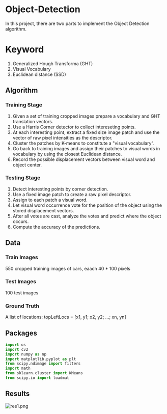 # Object-Detection
In this project, there are two parts to implement the Object Detection algorithm. 

# Keyword
1.  Generalized Hough Transforma (GHT)
2.  Visual Vocabulary
3.  Euclidean distance (SSD)

## Algorithm
### Training Stage
1. Given a set of training cropped images prepare a vocabulary and GHT translation vectors.
2. Use a Harris Corner detector to collect intereseting points.
3. At each interesting point, extract a fixed size image patch and use the vector of raw pixel intensities as the descriptor.
4.  Cluster the patches by K-means to constitute a "visual vocabulary".
5.  Go back to training images and assign their patches to visual words in vocabulary by using the closest Euclidean distance.
6.  Record the possible displacement vectors between visual word and object center.
### Testing Stage
1.  Detect interesting points by corner detection.
2.  Use a fixed image patch to create a raw pixel descriptor.
3.  Assign to each patch a visual word.
4.  Let visual word occurrence vote for the position of the object using the stored displacement vectors.
5.  After all votes are cast, analyze the votes and predict where the object occurs.
6.  Compute the accuracy of the predictions.

## Data
### Train Images
550 cropped training images of cars, eaach 40 * 100 pixels
### Test Images
100 test images
### Ground Truth
A list of locations: topLeftLocs = [x1, y1; x2, y2; ...; xn, yn]

## Packages
```python
import os
import cv2
import numpy as np
import matplotlib.pyplot as plt
from scipy.ndimage import filters
import math
from sklearn.cluster import KMeans
from scipy.io import loadmat
```

## Results
![res1.png]()
